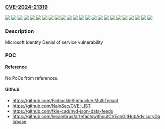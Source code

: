 ### [CVE-2024-21319](https://cve.mitre.org/cgi-bin/cvename.cgi?name=CVE-2024-21319)
![](https://img.shields.io/static/v1?label=Product&message=.NET%206.0&color=blue)
![](https://img.shields.io/static/v1?label=Product&message=.NET%207.0&color=blue)
![](https://img.shields.io/static/v1?label=Product&message=.NET%208.0&color=blue)
![](https://img.shields.io/static/v1?label=Product&message=Microsoft%20Identity%20Model%20v5.0.0%20for%20Nuget&color=blue)
![](https://img.shields.io/static/v1?label=Product&message=Microsoft%20Identity%20Model%20v5.0.0&color=blue)
![](https://img.shields.io/static/v1?label=Product&message=Microsoft%20Identity%20Model%20v6.0.0%20forNuget&color=blue)
![](https://img.shields.io/static/v1?label=Product&message=Microsoft%20Identity%20Model%20v6.0.0&color=blue)
![](https://img.shields.io/static/v1?label=Product&message=Microsoft%20Identity%20Model%20v7.0.0%20for%20Nuget&color=blue)
![](https://img.shields.io/static/v1?label=Product&message=Microsoft%20Identity%20Model%20v7.0.0&color=blue)
![](https://img.shields.io/static/v1?label=Product&message=Microsoft%20Visual%20Studio%202022%20version%2017.2&color=blue)
![](https://img.shields.io/static/v1?label=Product&message=Microsoft%20Visual%20Studio%202022%20version%2017.4&color=blue)
![](https://img.shields.io/static/v1?label=Product&message=Microsoft%20Visual%20Studio%202022%20version%2017.6&color=blue)
![](https://img.shields.io/static/v1?label=Product&message=Microsoft%20Visual%20Studio%202022%20version%2017.8&color=blue)
![](https://img.shields.io/static/v1?label=Version&message=0%3C%205.7.0%20&color=brighgreen)
![](https://img.shields.io/static/v1?label=Version&message=0%3C%206.34.0%20&color=brighgreen)
![](https://img.shields.io/static/v1?label=Version&message=0%3C%207.1.2%20&color=brighgreen)
![](https://img.shields.io/static/v1?label=Version&message=1.0.0%3C%208.0.1%20&color=brighgreen)
![](https://img.shields.io/static/v1?label=Version&message=17.2.0%3C%2017.2.23%20&color=brighgreen)
![](https://img.shields.io/static/v1?label=Version&message=17.4.0%3C%2017.4.15%20&color=brighgreen)
![](https://img.shields.io/static/v1?label=Version&message=17.6.0%3C%2017.6.11%20&color=brighgreen)
![](https://img.shields.io/static/v1?label=Version&message=17.8.0%3C%2017.8.4%20&color=brighgreen)
![](https://img.shields.io/static/v1?label=Version&message=6.0.0%3C%206.0.26%20&color=brighgreen)
![](https://img.shields.io/static/v1?label=Version&message=7.0.0%3C%207.0.15%20&color=brighgreen)
![](https://img.shields.io/static/v1?label=Vulnerability&message=CWE-20%3A%20Improper%20Input%20Validation&color=brighgreen)

### Description

Microsoft Identity Denial of service vulnerability

### POC

#### Reference
No PoCs from references.

#### Github
- https://github.com/Finbuckle/Finbuckle.MultiTenant
- https://github.com/NaInSec/CVE-LIST
- https://github.com/fkie-cad/nvd-json-data-feeds
- https://github.com/leoambrus/artefactswithoutCVEonGitHubAdvisoryDatabase

